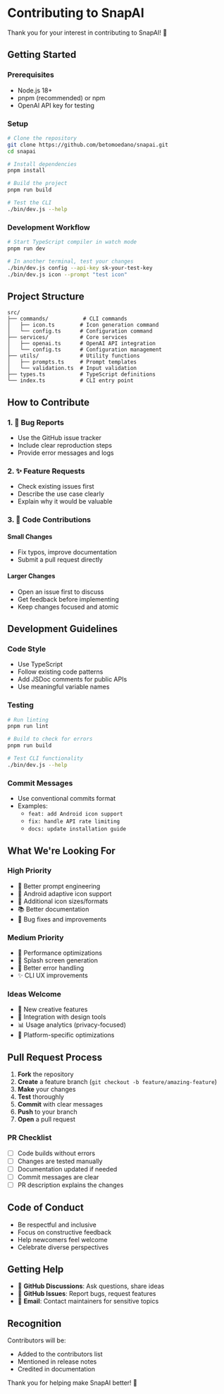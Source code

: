 # Contributing to SnapAI

Thank you for your interest in contributing to SnapAI! 🎉

## Getting Started

### Prerequisites
- Node.js 18+ 
- pnpm (recommended) or npm
- OpenAI API key for testing

### Setup
```bash
# Clone the repository
git clone https://github.com/betomoedano/snapai.git
cd snapai

# Install dependencies
pnpm install

# Build the project
pnpm run build

# Test the CLI
./bin/dev.js --help
```

### Development Workflow
```bash
# Start TypeScript compiler in watch mode
pnpm run dev

# In another terminal, test your changes
./bin/dev.js config --api-key sk-your-test-key
./bin/dev.js icon --prompt "test icon"
```

## Project Structure

```
src/
├── commands/           # CLI commands
│   ├── icon.ts        # Icon generation command
│   └── config.ts      # Configuration command
├── services/          # Core services
│   ├── openai.ts      # OpenAI API integration
│   └── config.ts      # Configuration management
├── utils/             # Utility functions
│   ├── prompts.ts     # Prompt templates
│   └── validation.ts  # Input validation
├── types.ts           # TypeScript definitions
└── index.ts           # CLI entry point
```

## How to Contribute

### 1. 🐛 Bug Reports
- Use the GitHub issue tracker
- Include clear reproduction steps
- Provide error messages and logs

### 2. ✨ Feature Requests
- Check existing issues first
- Describe the use case clearly
- Explain why it would be valuable

### 3. 🔧 Code Contributions

#### Small Changes
- Fix typos, improve documentation
- Submit a pull request directly

#### Larger Changes
- Open an issue first to discuss
- Get feedback before implementing
- Keep changes focused and atomic

## Development Guidelines

### Code Style
- Use TypeScript
- Follow existing code patterns
- Add JSDoc comments for public APIs
- Use meaningful variable names

### Testing
```bash
# Run linting
pnpm run lint

# Build to check for errors
pnpm run build

# Test CLI functionality
./bin/dev.js --help
```

### Commit Messages
- Use conventional commits format
- Examples:
  - `feat: add Android icon support`
  - `fix: handle API rate limiting`
  - `docs: update installation guide`

## What We're Looking For

### High Priority
- 🤖 Better prompt engineering
- 📱 Android adaptive icon support
- 🎨 Additional icon sizes/formats
- 📚 Better documentation
- 🐛 Bug fixes and improvements

### Medium Priority
- 🚀 Performance optimizations
- 🎨 Splash screen generation
- 🔧 Better error handling
- ✨ CLI UX improvements

### Ideas Welcome
- 🌟 New creative features
- 🔌 Integration with design tools
- 📊 Usage analytics (privacy-focused)
- 🎯 Platform-specific optimizations

## Pull Request Process

1. **Fork** the repository
2. **Create** a feature branch (`git checkout -b feature/amazing-feature`)
3. **Make** your changes
4. **Test** thoroughly
5. **Commit** with clear messages
6. **Push** to your branch
7. **Open** a pull request

### PR Checklist
- [ ] Code builds without errors
- [ ] Changes are tested manually
- [ ] Documentation updated if needed
- [ ] Commit messages are clear
- [ ] PR description explains the changes

## Code of Conduct

- Be respectful and inclusive
- Focus on constructive feedback
- Help newcomers feel welcome
- Celebrate diverse perspectives

## Getting Help

- 💬 **GitHub Discussions**: Ask questions, share ideas
- 🐛 **GitHub Issues**: Report bugs, request features  
- 📧 **Email**: Contact maintainers for sensitive topics

## Recognition

Contributors will be:
- Added to the contributors list
- Mentioned in release notes
- Credited in documentation

Thank you for helping make SnapAI better! 🚀
